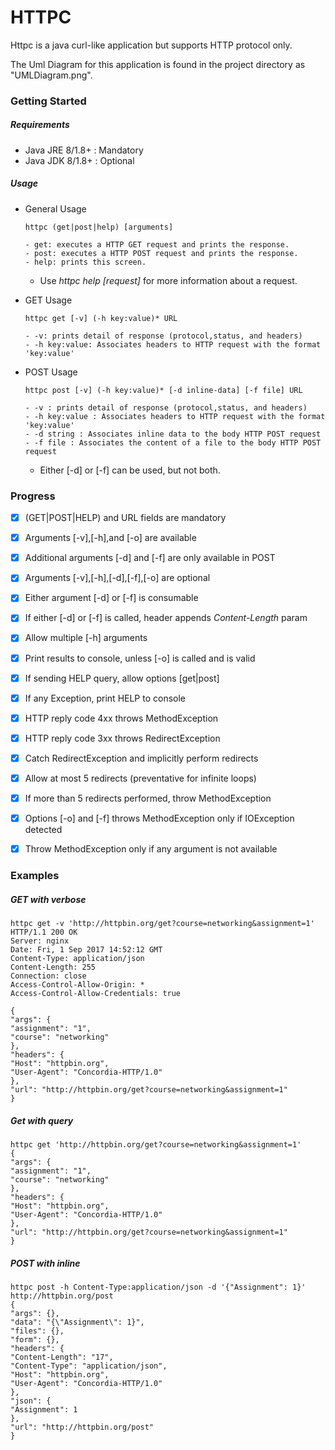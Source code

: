 # HTTPC

Httpc is a java curl-like application but supports HTTP protocol only.

The Uml Diagram for this application is found in the project directory as "UMLDiagram.png".

### Getting Started

##### Requirements
- Java JRE 8/1.8+ : Mandatory
- Java JDK 8/1.8+ : Optional

##### Usage
- General Usage
    ```
    httpc (get|post|help) [arguments]

    - get: executes a HTTP GET request and prints the response.
    - post: executes a HTTP POST request and prints the response.
    - help: prints this screen.
    ```
    - Use *httpc help [request]* for more information about a request.

- GET Usage
    ```
    httpc get [-v] (-h key:value)* URL
    
    - -v: prints detail of response (protocol,status, and headers)
    - -h key:value: Associates headers to HTTP request with the format  'key:value'
    ```

- POST Usage
    ```
    httpc post [-v] (-h key:value)* [-d inline-data] [-f file] URL
    
    - -v : prints detail of response (protocol,status, and headers)
    - -h key:value : Associates headers to HTTP request with the format  'key:value'
    - -d string : Associates inline data to the body HTTP POST request
    - -f file : Associates the content of a file to the body HTTP POST request
    ```
    - Either [-d] or [-f] can be used, but not both.

### Progress
- [x] (GET|POST|HELP) and URL fields are mandatory
- [x] Arguments [-v],[-h],and [-o] are available
- [x] Additional arguments [-d] and [-f] are only available in POST
- [x] Arguments [-v],[-h],[-d],[-f],[-o] are optional
- [x] Either argument [-d] or [-f] is consumable
- [x] If either [-d] or [-f] is called, header appends *Content-Length* param
- [x] Allow multiple [-h] arguments
- [x] Print results to console, unless [-o] is called and is valid
- [x] If sending HELP query, allow options [get|post]
- [x] If any Exception, print HELP to console
- [x] HTTP reply code 4xx throws MethodException
- [x] HTTP reply code 3xx throws RedirectException
- [x] Catch RedirectException and implicitly perform redirects
- [x] Allow at most 5 redirects (preventative for infinite loops)
- [x] If more than 5 redirects performed, throw MethodException
- [x] Options [-o] and [-f] throws MethodException only if IOException detected
- [x] Throw MethodException only if any argument is not available


### Examples
##### GET with verbose

```
httpc get -v 'http://httpbin.org/get?course=networking&assignment=1'
HTTP/1.1 200 OK
Server: nginx
Date: Fri, 1 Sep 2017 14:52:12 GMT
Content-Type: application/json
Content-Length: 255
Connection: close
Access-Control-Allow-Origin: *
Access-Control-Allow-Credentials: true

{
"args": {
"assignment": "1",
"course": "networking"
},
"headers": {
"Host": "httpbin.org",
"User-Agent": "Concordia-HTTP/1.0"
},
"url": "http://httpbin.org/get?course=networking&assignment=1"
}
```

##### Get with query

```
httpc get 'http://httpbin.org/get?course=networking&assignment=1'
{
"args": {
"assignment": "1",
"course": "networking"
},
"headers": {
"Host": "httpbin.org",
"User-Agent": "Concordia-HTTP/1.0"
},
"url": "http://httpbin.org/get?course=networking&assignment=1"
}
```

##### POST with inline
```
httpc post -h Content-Type:application/json -d '{"Assignment": 1}' http://httpbin.org/post
{
"args": {},
"data": "{\"Assignment\": 1}",
"files": {},
"form": {},
"headers": {
"Content-Length": "17",
"Content-Type": "application/json",
"Host": "httpbin.org",
"User-Agent": "Concordia-HTTP/1.0"
},
"json": {
"Assignment": 1
},
"url": "http://httpbin.org/post"
}
```
